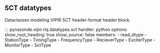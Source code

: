 ## SCT datatypes

Dataclasses modeling VIPIR SCT header-format header block.

::: pynasonde.vipir.riq.datatypes.sct
    handler: python
    options:
        show_root_heading: true
        show_source: false
        members:
            - read_dtype
            - StationType
            - TimingType
            - FrequencyType
            - RecieverType
            - ExciterType
            - MonitorType
            - SctType